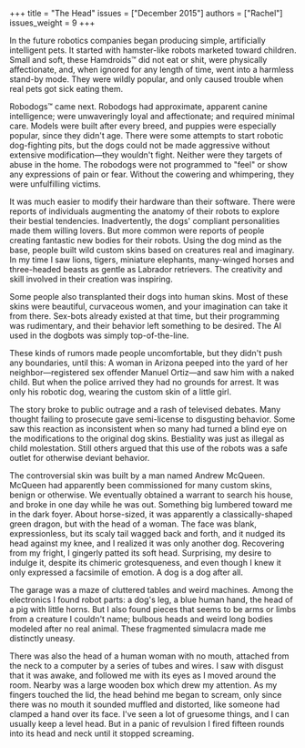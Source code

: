+++
title = "The Head"
issues = ["December 2015"]
authors = ["Rachel"]
issues_weight = 9
+++

In the future robotics companies began producing simple, artificially intelligent pets. It started with hamster-like robots marketed toward children. Small and soft, these Hamdroids™ did not eat or shit, were physically affectionate, and, when ignored for any length of time, went into a harmless stand-by mode. They were wildly popular, and only caused trouble when real pets got sick eating them.

Robodogs™ came next. Robodogs had approximate, apparent canine intelligence; were unwaveringly loyal and affectionate; and required minimal care. Models were built after every breed, and puppies were especially popular, since they didn't age. There were some attempts to start robotic dog-fighting pits, but the dogs could not be made aggressive without extensive modification—they wouldn't fight. Neither were they targets of abuse in the home. The robodogs were not programmed to "feel" or show any expressions of pain or fear. Without the cowering and whimpering, they were unfulfilling victims.

It was much easier to modify their hardware than their software. There were reports of individuals augmenting the anatomy of their robots to explore their bestial tendencies. Inadvertently, the dogs' compliant personalities made them willing lovers. But more common were reports of people creating fantastic new bodies for their robots. Using the dog mind as the base, people built wild custom skins based on creatures real and imaginary. In my time I saw lions, tigers, miniature elephants, many-winged horses and three-headed beasts as gentle as Labrador retrievers. The creativity and skill involved in their creation was inspiring.

Some people also transplanted their dogs into human skins. Most of these skins were beautiful, curvaceous women, and your imagination can take it from there. Sex-bots already existed at that time, but their programming was rudimentary, and their behavior left something to be desired. The AI used in the dogbots was simply top-of-the-line.

These kinds of rumors made people uncomfortable, but they didn't push any boundaries, until this: A woman in Arizona peeped into the yard of her neighbor—registered sex offender Manuel Ortiz—and saw him with a naked child. But when the police arrived they had no grounds for arrest. It was only his robotic dog, wearing the custom skin of a little girl.

The story broke to public outrage and a rash of televised debates. Many thought failing to prosecute gave semi-license to disgusting behavior. Some saw this reaction as inconsistent when so many had turned a blind eye on the modifications to the original dog skins. Bestiality was just as illegal as child molestation. Still others argued that this use of the robots was a safe outlet for otherwise deviant behavior.

The controversial skin was built by a man named Andrew McQueen. McQueen had apparently been commissioned for many custom skins, benign or otherwise. We eventually obtained a warrant to search his house, and broke in one day while he was out. Something big lumbered toward me in the dark foyer. About horse-sized, it was apparently a classically-shaped green dragon, but with the head of a woman. The face was blank, expressionless, but its scaly tail wagged back and forth, and it nudged its head against my knee, and I realized it was only another dog. Recovering from my fright, I gingerly patted its soft head. Surprising, my desire to indulge it, despite its chimeric grotesqueness, and even though I knew it only expressed a facsimile of emotion. A dog is a dog after all.

The garage was a maze of cluttered tables and weird machines. Among the electronics I found robot parts: a dog's leg, a blue human hand, the head of a pig with little horns. But I also found pieces that seems to be arms or limbs from a creature I couldn't name; bulbous heads and weird long bodies modeled after no real animal. These fragmented simulacra made me distinctly uneasy.

There was also the head of a human woman with no mouth, attached from the neck to a computer by a series of tubes and wires. I saw with disgust that it was awake, and followed me with its eyes as I moved around the room. Nearby was a large wooden box which drew my attention. As my fingers touched the lid, the head behind me began to scream, only since there was no mouth it sounded muffled and distorted, like someone had clamped a hand over its face. I've seen a lot of gruesome things, and I can usually keep a level head. But in a panic of revulsion I fired fifteen rounds into its head and neck until it stopped screaming.
